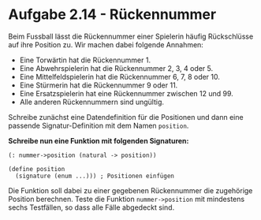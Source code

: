 # Aufgabe 2.14 - Rückennummer

Beim Fussball lässt die Rückennummer einer Spielerin häufig Rückschlüsse auf ihre Position zu.
Wir machen dabei folgende Annahmen:

- Eine Torwärtin hat die Rückennummer 1.
- Eine Abwehrspielerin hat die Rückennummer 2, 3, 4 oder 5.
- Eine Mittelfeldspielerin hat die Rückennummer 6, 7, 8 oder 10.
- Eine Stürmerin hat die Rückennummer 9 oder 11.
- Eine Ersatzspielerin hat eine Rückennummer zwischen 12 und 99.
- Alle anderen Rückennummern sind ungültig.

Schreibe zunächst eine Datendefinition für die Positionen und dann eine passende Signatur-Definition mit dem Namen `position`.

**Schreibe nun eine Funktion mit folgenden Signaturen:**

```racket
(: nummer->position (natural -> position))

(define position
  (signature (enum ...))) ; Positionen einfügen
```

Die Funktion soll dabei zu einer gegebenen Rückennummer die zugehörige Position berechnen. Teste die Funktion `nummer->position` mit mindestens sechs Testfällen, so dass alle Fälle abgedeckt sind.
